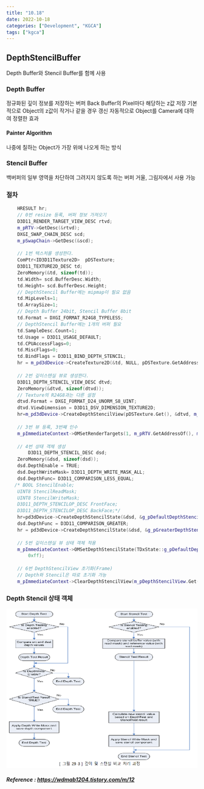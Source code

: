 ```yaml
---
title: "10.18"
date: 2022-10-18
categories: ["Development", "KGCA"]
tags: ["kgca"]
---
```

## DepthStencilBuffer
Depth Buffer와 Stencil Buffer를 함께 사용
### Depth Buffer
정규화된 깊이 정보를 저장하는 버퍼
Back Buffer의 Pixel마다 해당하는 z값 저장
기본적으로 Object의 z값이 작거나 같을 경우 갱신
자동적으로 Object를 Camera에 대하여 정렬한 효과
#### Painter Algorithm
나중에 칠하는 Object가 가장 위에 나오게 하는 방식

### Stencil Buffer
백버퍼의 일부 영역을 차단하여 그려지지 않도록 하는 버퍼
거울, 그림자에서 사용 가능

### 절차
```cpp
    HRESULT hr;
    // 0번 resize 등록, 버퍼 정보 가져오기
    D3D11_RENDER_TARGET_VIEW_DESC rtvd;
    m_pRTV->GetDesc(&rtvd);
    DXGI_SWAP_CHAIN_DESC scd;
    m_pSwapChain->GetDesc(&scd);

    // 1번 텍스처를 생성한다.
    ComPtr<ID3D11Texture2D>  pDSTexture;
    D3D11_TEXTURE2D_DESC td;
    ZeroMemory(&td, sizeof(td));
    td.Width= scd.BufferDesc.Width;
    td.Height= scd.BufferDesc.Height;
    // DepthStencil Buffer에는 mipmap이 필요 없음
    td.MipLevels=1;
    td.ArraySize=1;
    // Depth Buffer 24bit, Stencil Buffer 8bit
    td.Format = DXGI_FORMAT_R24G8_TYPELESS;
    // DepthStencil Buffer에는 1개의 버퍼 필요
    td.SampleDesc.Count=1;
    td.Usage = D3D11_USAGE_DEFAULT;    
    td.CPUAccessFlags=0;
    td.MiscFlags=0;
    td.BindFlags = D3D11_BIND_DEPTH_STENCIL;
    hr = m_pd3dDevice->CreateTexture2D(&td, NULL, pDSTexture.GetAddressOf());
    
    // 2번 깊이스텐실 뷰로 생성한다.
    D3D11_DEPTH_STENCIL_VIEW_DESC dtvd;
    ZeroMemory(&dtvd, sizeof(dtvd));
    // Texture의 R24G8과는 다른 설정
    dtvd.Format = DXGI_FORMAT_D24_UNORM_S8_UINT;
    dtvd.ViewDimension = D3D11_DSV_DIMENSION_TEXTURE2D;
    hr=m_pd3dDevice->CreateDepthStencilView(pDSTexture.Get(), &dtvd, m_pDepthStencilView.GetAddressOf());
    
    // 3번 뷰 등록, 3번째 인수
    m_pImmediateContext->OMSetRenderTargets(1, m_pRTV.GetAddressOf(), m_pDepthStencilView.Get());
    
    // 4번 상태 객체 생성
        D3D11_DEPTH_STENCIL_DESC dsd;
    ZeroMemory(&dsd, sizeof(dsd));
    dsd.DepthEnable = TRUE;
    dsd.DepthWriteMask= D3D11_DEPTH_WRITE_MASK_ALL;
    dsd.DepthFunc= D3D11_COMPARISON_LESS_EQUAL;
   /* BOOL StencilEnable;
    UINT8 StencilReadMask;
    UINT8 StencilWriteMask;
    D3D11_DEPTH_STENCILOP_DESC FrontFace;
    D3D11_DEPTH_STENCILOP_DESC BackFace;*/
    hr=pd3dDevice->CreateDepthStencilState(&dsd, &g_pDefaultDepthStencil);
    dsd.DepthFunc = D3D11_COMPARISON_GREATER;
    hr = pd3dDevice->CreateDepthStencilState(&dsd, &g_pGreaterDepthStencil);

    // 5번 깊이스텐실 뷰 상태 객체 적용
	m_pImmediateContext->OMSetDepthStencilState(TDxState::g_pDefaultDepthStencil,
		0xff);
    
    // 6번 DepthStencilView 초기화(Frame)
    // Depth와 Stencil은 따로 초기화 가능
    m_pImmediateContext->ClearDepthStencilView(m_pDepthStencilView.Get(), D3D11_CLEAR_DEPTH| D3D11_CLEAR_STENCIL, 1.0f, 0);
```
### Depth Stencil 상태 객체
![](/images/4c6dc218-03e5-40bb-a14d-6c5d89747739-image.png)
##### _Reference_ : https://wdmab1204.tistory.com/m/12